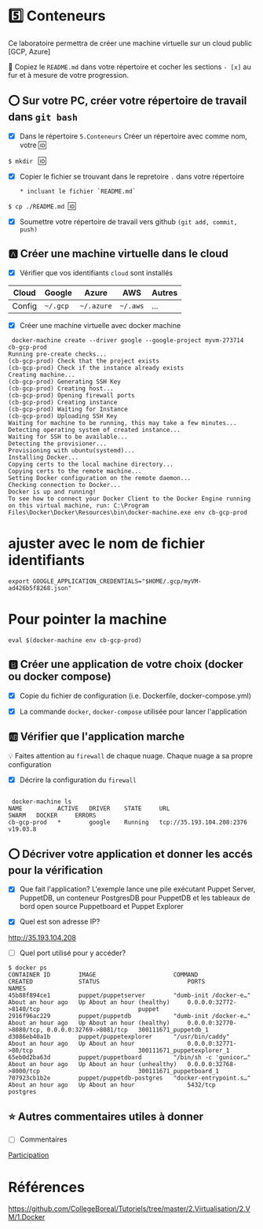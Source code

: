 # :five: Conteneurs

Ce laboratoire permettra de créer une machine virtuelle sur un cloud public [GCP, Azure]

:closed_book: Copiez le `README.md` dans votre répertoire et cocher les sections `- [x]` au fur et à mesure de votre progression.

## :o: Sur votre PC, créer votre répertoire de travail dans `git bash`

- [x] Dans le répertoire `5.Conteneurs` Créer un répertoire avec comme nom, votre :id:

`$ mkdir ` :id:

- [x] Copier le fichier se trouvant dans le repretoire `.` dans votre répertoire

      * incluant le fichier `README.md` 


`$ cp ./README.md `:id:` `

- [x] Soumettre votre répertoire de travail vers github `(git add, commit, push)` 

## :a: Créer une machine virtuelle dans le cloud

- [x] Vérifier que vos identifiants `cloud` sont installés

| Cloud  |  Google  | Azure       | AWS      |  Autres |
|--------|----------|-------------|----------|---------|
| Config | `~/.gcp` | `~/.azure`  | `~/.aws` |  ...    |

- [x] Créer une machine virtuelle avec docker machine

```
 docker-machine create --driver google --google-project myvm-273714 cb-gcp-prod
Running pre-create checks...
(cb-gcp-prod) Check that the project exists
(cb-gcp-prod) Check if the instance already exists
Creating machine...
(cb-gcp-prod) Generating SSH Key
(cb-gcp-prod) Creating host...
(cb-gcp-prod) Opening firewall ports
(cb-gcp-prod) Creating instance
(cb-gcp-prod) Waiting for Instance
(cb-gcp-prod) Uploading SSH Key
Waiting for machine to be running, this may take a few minutes...
Detecting operating system of created instance...
Waiting for SSH to be available...
Detecting the provisioner...
Provisioning with ubuntu(systemd)...
Installing Docker...
Copying certs to the local machine directory...
Copying certs to the remote machine...
Setting Docker configuration on the remote daemon...
Checking connection to Docker...
Docker is up and running!
To see how to connect your Docker Client to the Docker Engine running on this virtual machine, run: C:\Program Files\Docker\Docker\Resources\bin\docker-machine.exe env cb-gcp-prod

```
# ajuster avec le nom de fichier identifiants

```
export GOOGLE_APPLICATION_CREDENTIALS="$HOME/.gcp/myVM-ad426b5f8268.json"

```
# Pour pointer la machine

```
eval $(docker-machine env cb-gcp-prod)

```

## :b: Créer une application de votre choix (docker ou docker compose)

- [x] Copie du fichier de configuration (i.e. Dockerfile, docker-compose.yml)

- [x] La commande `docker`, `docker-compose` utilisée pour lancer l'application

## :ab: Vérifier que l'application marche

:bulb: Faites attention au `firewall` de chaque nuage. Chaque nuage a sa propre configuration

- [x] Décrire la configuration du `firewall`
```

 docker-machine ls
NAME          ACTIVE   DRIVER    STATE     URL                         SWARM   DOCKER     ERRORS
cb-gcp-prod   *        google    Running   tcp://35.193.104.208:2376           v19.03.8

```

## :o: Décriver votre application et donner les accés pour la vérification 

- [x] Que fait l'application?
L'exemple lance une pile exécutant Puppet Server, PuppetDB, un conteneur PostgresDB pour PuppetDB et les tableaux de bord open source Puppetboard et Puppet Explorer

- [x] Quel est son adresse IP?

http://35.193.104.208

- [ ] Quel port utilisé pour y accéder?



```
$ docker ps
CONTAINER ID        IMAGE                      COMMAND                  CREATED             STATUS                         PORTS                                              NAMES
45b88f894ce1        puppet/puppetserver        "dumb-init /docker-e…"   About an hour ago   Up About an hour (healthy)     0.0.0.0:32772->8140/tcp                            puppet
2916f96ac229        puppet/puppetdb            "dumb-init /docker-e…"   About an hour ago   Up About an hour (healthy)     0.0.0.0:32770->8080/tcp, 0.0.0.0:32769->8081/tcp   300111671_puppetdb_1
d3086eb40a1b        puppet/puppetexplorer      "/usr/bin/caddy"         About an hour ago   Up About an hour               0.0.0.0:32771->80/tcp                              300111671_puppetexplorer_1
65eb0d2ba63d        puppet/puppetboard         "/bin/sh -c 'gunicor…"   About an hour ago   Up About an hour (unhealthy)   0.0.0.0:32768->8000/tcp                            300111671_puppetboard_1
707923cb1b2e        puppet/puppetdb-postgres   "docker-entrypoint.s…"   About an hour ago   Up About an hour               5432/tcp                                           postgres
```

## :star: Autres commentaires utiles à donner

- [ ] Commentaires

[Participation](Participation.md)

# Références

https://github.com/CollegeBoreal/Tutoriels/tree/master/2.Virtualisation/2.VM/1.Docker

